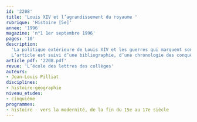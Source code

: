 ```yaml
---
id: '2208'
title: 'Louis XIV et l’agrandissement du royaume '
rubrique: 'Histoire [5e]'
annee: '1996'
magazine: 'n°1 1er septembre 1996'
pages: '10'
description: 
  'La politique extérieure de Louis XIV et les guerres qui marquent son règne sont d’un abord complexe pour des élèves de quatrième. Toutefois, on peut étudier la question en partant du résultat essentiel, l’extension du territoire français ; on fera ensuite découvrir les raisons des conquêtes et le processus de celles-ci ; puis on évoquera l’intégration des nouvelles provinces dans le royaume.
  L’article est suivi d’une bibliographie, d’une chronologie des conquêtes territoriales de Louis XIV, d’un glossaire, d’une carte de la France en 1715, d’un plan de Belfort en 1717 et de divers documents.'
article_pdf: '2208.pdf'
revue: 'L’école des lettres des collèges'
auteurs:
- Jean-Louis Pilliat
disciplines:
- histoire-géographie
niveau_etudes:
- cinquième
programmes:
- histoire - vers la modernité, de la fin du 15e au 17e siècle
---
```

